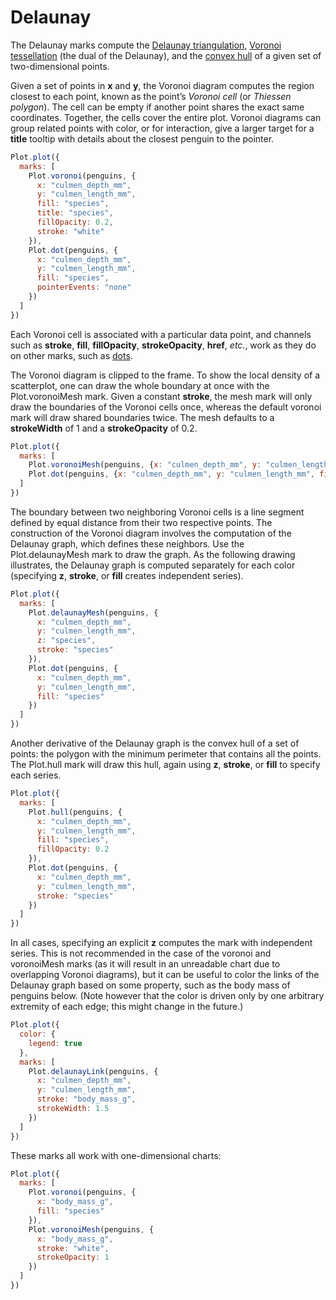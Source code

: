 # Delaunay

The Delaunay marks compute the [Delaunay triangulation](https://en.wikipedia.org/wiki/Delaunay_triangulation), [Voronoi tessellation](https://en.wikipedia.org/wiki/Voronoi_diagram) (the dual of the Delaunay), and the [convex hull](https://en.wikipedia.org/wiki/Convex_hull) of a given set of two-dimensional points.

Given a set of points in **x** and **y**, the Voronoi diagram computes the region closest to each point, known as the point’s _Voronoi cell_ (or _Thiessen polygon_). The cell can be empty if another point shares the exact same coordinates. Together, the cells cover the entire plot. Voronoi diagrams can group related points with color, or for interaction, give a larger target for a **title** tooltip with details about the closest penguin to the pointer.

```js
Plot.plot({
  marks: [
    Plot.voronoi(penguins, {
      x: "culmen_depth_mm",
      y: "culmen_length_mm",
      fill: "species",
      title: "species",
      fillOpacity: 0.2,
      stroke: "white"
    }),
    Plot.dot(penguins, {
      x: "culmen_depth_mm",
      y: "culmen_length_mm",
      fill: "species",
      pointerEvents: "none"
    })
  ]
})
```

Each Voronoi cell is associated with a particular data point, and channels such as **stroke**, **fill**, **fillOpacity**, **strokeOpacity**, **href**, _etc._, work as they do on other marks, such as [dots](/@observablehq/plot-dot).

The Voronoi diagram is clipped to the frame. To show the local density of a scatterplot, one can draw the whole boundary at once with the Plot.voronoiMesh mark. Given a constant **stroke**, the mesh mark will only draw the boundaries of the Voronoi cells once, whereas the default voronoi mark will draw shared boundaries twice. The mesh defaults to a **strokeWidth** of 1 and a **strokeOpacity** of 0.2.

```js
Plot.plot({
  marks: [
    Plot.voronoiMesh(penguins, {x: "culmen_depth_mm", y: "culmen_length_mm"}),
    Plot.dot(penguins, {x: "culmen_depth_mm", y: "culmen_length_mm", fill: "species"})
  ]
})
```

The boundary between two neighboring Voronoi cells is a line segment defined by equal distance from their two respective points. The construction of the Voronoi diagram involves the computation of the Delaunay graph, which defines these neighbors. Use the Plot.delaunayMesh mark to draw the graph. As the following drawing illustrates, the Delaunay graph is computed separately for each color (specifying **z**, **stroke**, or **fill** creates independent series).

```js
Plot.plot({
  marks: [
    Plot.delaunayMesh(penguins, {
      x: "culmen_depth_mm",
      y: "culmen_length_mm",
      z: "species",
      stroke: "species"
    }),
    Plot.dot(penguins, {
      x: "culmen_depth_mm",
      y: "culmen_length_mm",
      fill: "species"
    })
  ]
})
```

Another derivative of the Delaunay graph is the convex hull of a set of points: the polygon with the minimum perimeter that contains all the points. The Plot.hull mark will draw this hull, again using **z**, **stroke**, or **fill** to specify each series.

```js
Plot.plot({
  marks: [
    Plot.hull(penguins, {
      x: "culmen_depth_mm",
      y: "culmen_length_mm",
      fill: "species",
      fillOpacity: 0.2
    }),
    Plot.dot(penguins, {
      x: "culmen_depth_mm",
      y: "culmen_length_mm",
      stroke: "species"
    })
  ]
})
```

In all cases, specifying an explicit **z** computes the mark with independent series. This is not recommended in the case of the voronoi and voronoiMesh marks (as it will result in an unreadable chart due to overlapping Voronoi diagrams), but it can be useful to color the links of the Delaunay graph based on some property, such as the body mass of penguins below. (Note however that the color is driven only by one arbitrary extremity of each edge; this might change in the future.)

```js
Plot.plot({
  color: {
    legend: true
  },
  marks: [
    Plot.delaunayLink(penguins, {
      x: "culmen_depth_mm",
      y: "culmen_length_mm",
      stroke: "body_mass_g",
      strokeWidth: 1.5
    })
  ]
})
```

These marks all work with one-dimensional charts:

```js
Plot.plot({
  marks: [
    Plot.voronoi(penguins, {
      x: "body_mass_g",
      fill: "species"
    }),
    Plot.voronoiMesh(penguins, {
      x: "body_mass_g",
      stroke: "white",
      strokeOpacity: 1
    })
  ]
})
```
